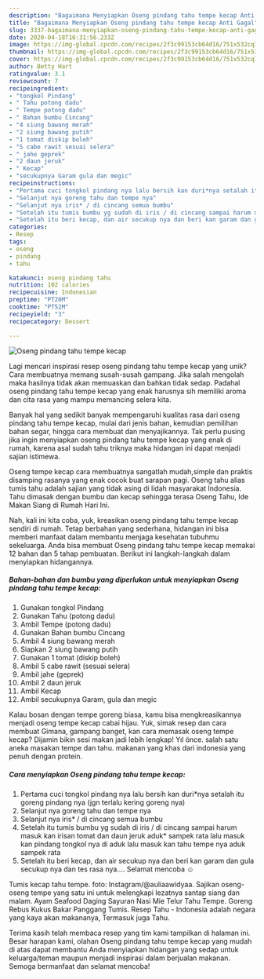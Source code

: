 ```yaml
---
description: "Bagaimana Menyiapkan Oseng pindang tahu tempe kecap Anti Gagal"
title: "Bagaimana Menyiapkan Oseng pindang tahu tempe kecap Anti Gagal"
slug: 3337-bagaimana-menyiapkan-oseng-pindang-tahu-tempe-kecap-anti-gagal
date: 2020-04-18T16:31:56.233Z
image: https://img-global.cpcdn.com/recipes/2f3c99153cb64d16/751x532cq70/oseng-pindang-tahu-tempe-kecap-foto-resep-utama.jpg
thumbnail: https://img-global.cpcdn.com/recipes/2f3c99153cb64d16/751x532cq70/oseng-pindang-tahu-tempe-kecap-foto-resep-utama.jpg
cover: https://img-global.cpcdn.com/recipes/2f3c99153cb64d16/751x532cq70/oseng-pindang-tahu-tempe-kecap-foto-resep-utama.jpg
author: Betty Hart
ratingvalue: 3.1
reviewcount: 7
recipeingredient:
- "tongkol Pindang"
- " Tahu potong dadu"
- " Tempe potong dadu"
- " Bahan bumbu Cincang"
- "4 siung bawang merah"
- "2 siung bawang putih"
- "1 tomat diskip boleh"
- "5 cabe rawit sesuai selera"
- " jahe geprek"
- "2 daun jeruk"
- " Kecap"
- "secukupnya Garam gula dan megic"
recipeinstructions:
- "Pertama cuci tongkol pindang nya lalu bersih kan duri*nya setalah itu goreng pindang nya (jgn terlalu kering goreng nya)"
- "Selanjut nya goreng tahu dan tempe nya"
- "Selanjut nya iris* / di cincang semua bumbu"
- "Setelah itu tumis bumbu yg sudah di iris / di cincang sampai harum masuk kan irisan tomat dan daun jeruk aduk* sampek rata lalu masuk kan pindang tongkol nya di aduk lalu masuk kan tahu tempe nya aduk sampek rata"
- "Setelah itu beri kecap, dan air secukup nya dan beri kan garam dan gula secukup nya dan tes rasa nya.... Selamat mencoba ☺️"
categories:
- Resep
tags:
- oseng
- pindang
- tahu

katakunci: oseng pindang tahu 
nutrition: 102 calories
recipecuisine: Indonesian
preptime: "PT20M"
cooktime: "PT52M"
recipeyield: "3"
recipecategory: Dessert

---
```



![Oseng pindang tahu tempe kecap](https://img-global.cpcdn.com/recipes/2f3c99153cb64d16/751x532cq70/oseng-pindang-tahu-tempe-kecap-foto-resep-utama.jpg)

Lagi mencari inspirasi resep oseng pindang tahu tempe kecap yang unik? Cara membuatnya memang susah-susah gampang. Jika salah mengolah maka hasilnya tidak akan memuaskan dan bahkan tidak sedap. Padahal oseng pindang tahu tempe kecap yang enak harusnya sih memiliki aroma dan cita rasa yang mampu memancing selera kita.

Banyak hal yang sedikit banyak mempengaruhi kualitas rasa dari oseng pindang tahu tempe kecap, mulai dari jenis bahan, kemudian pemilihan bahan segar, hingga cara membuat dan menyajikannya. Tak perlu pusing jika ingin menyiapkan oseng pindang tahu tempe kecap yang enak di rumah, karena asal sudah tahu triknya maka hidangan ini dapat menjadi sajian istimewa.

Oseng tempe kecap cara membuatnya sangatlah mudah,simple dan praktis disamping rasanya yang enak cocok buat sarapan pagi. Oseng tahu alias tumis tahu adalah sajian yang tidak asing di lidah masyarakat Indonesia. Tahu dimasak dengan bumbu dan kecap sehingga terasa Oseng Tahu, Ide Makan Siang di Rumah Hari Ini.


Nah, kali ini kita coba, yuk, kreasikan oseng pindang tahu tempe kecap sendiri di rumah. Tetap berbahan yang sederhana, hidangan ini bisa memberi manfaat dalam membantu menjaga kesehatan tubuhmu sekeluarga. Anda bisa membuat Oseng pindang tahu tempe kecap memakai 12 bahan dan 5 tahap pembuatan. Berikut ini langkah-langkah dalam menyiapkan hidangannya.

<!--inarticleads1-->

##### Bahan-bahan dan bumbu yang diperlukan untuk menyiapkan Oseng pindang tahu tempe kecap:

1. Gunakan tongkol Pindang
1. Gunakan  Tahu (potong dadu)
1. Ambil  Tempe (potong dadu)
1. Gunakan  Bahan bumbu Cincang
1. Ambil 4 siung bawang merah
1. Siapkan 2 siung bawang putih
1. Gunakan 1 tomat (diskip boleh)
1. Ambil 5 cabe rawit (sesuai selera)
1. Ambil  jahe (geprek)
1. Ambil 2 daun jeruk
1. Ambil  Kecap
1. Ambil secukupnya Garam, gula dan megic


Kalau bosan dengan tempe goreng biasa, kamu bisa mengkreasikannya menjadi oseng tempe kecap cabai hijau. Yuk, simak resep dan cara membuat Gimana, gampang banget, kan cara memasak oseng tempe kecap? Dijamin bikin sesi makan jadi lebih lengkap! Yıl önce. salah satu aneka masakan tempe dan tahu. makanan yang khas dari indonesia yang penuh dengan protein. 

<!--inarticleads2-->

##### Cara menyiapkan Oseng pindang tahu tempe kecap:

1. Pertama cuci tongkol pindang nya lalu bersih kan duri*nya setalah itu goreng pindang nya (jgn terlalu kering goreng nya)
1. Selanjut nya goreng tahu dan tempe nya
1. Selanjut nya iris* / di cincang semua bumbu
1. Setelah itu tumis bumbu yg sudah di iris / di cincang sampai harum masuk kan irisan tomat dan daun jeruk aduk* sampek rata lalu masuk kan pindang tongkol nya di aduk lalu masuk kan tahu tempe nya aduk sampek rata
1. Setelah itu beri kecap, dan air secukup nya dan beri kan garam dan gula secukup nya dan tes rasa nya.... Selamat mencoba ☺️


Tumis kecap tahu tempe. foto: Instagram/@auliaawidyaa. Sajikan oseng-oseng tempe yang satu ini untuk melengkapi lezatnya santap siang dan malam. Ayam Seafood Daging Sayuran Nasi Mie Telur Tahu Tempe. Goreng Rebus Kukus Bakar Panggang Tumis. Resep Tahu - Indonesia adalah negara yang kaya akan makananya, Termasuk juga Tahu. 

Terima kasih telah membaca resep yang tim kami tampilkan di halaman ini. Besar harapan kami, olahan Oseng pindang tahu tempe kecap yang mudah di atas dapat membantu Anda menyiapkan hidangan yang sedap untuk keluarga/teman maupun menjadi inspirasi dalam berjualan makanan. Semoga bermanfaat dan selamat mencoba!
